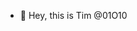 - 👋 Hey, this is Tim @01O10

<!---
01O10/01O10 is a ✨ special ✨ repository because its `README.md` (this file) appears on your GitHub profile.
You can click the Preview link to take a look at your changes.
--->
